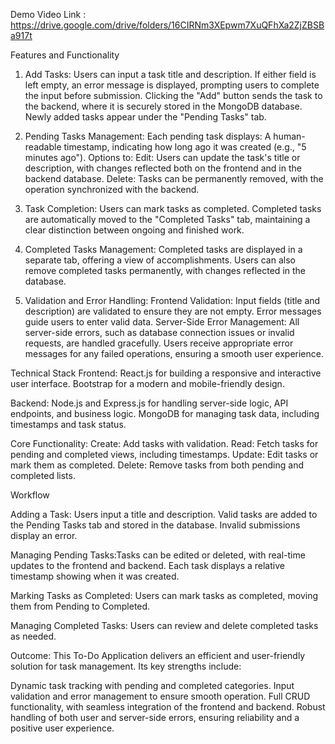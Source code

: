 Demo Video Link :  https://drive.google.com/drive/folders/16CIRNm3XEpwm7XuQFhXa2ZjZBSBa917t

Features and Functionality
1) Add Tasks:
Users can input a task title and description.
If either field is left empty, an error message is displayed, prompting users to complete the input before submission.
Clicking the "Add" button sends the task to the backend, where it is securely stored in the MongoDB database.
Newly added tasks appear under the "Pending Tasks" tab.


2) Pending Tasks Management:
Each pending task displays:
A human-readable timestamp, indicating how long ago it was created (e.g., "5 minutes ago").
Options to:
Edit: Users can update the task's title or description, with changes reflected both on the frontend and in the backend database.
Delete: Tasks can be permanently removed, with the operation synchronized with the backend.

3) Task Completion:
Users can mark tasks as completed.
Completed tasks are automatically moved to the "Completed Tasks" tab, maintaining a clear distinction between ongoing and finished work.

4) Completed Tasks Management:
Completed tasks are displayed in a separate tab, offering a view of accomplishments.
Users can also remove completed tasks permanently, with changes reflected in the database.


5) Validation and Error Handling:
Frontend Validation: Input fields (title and description) are validated to ensure they are not empty. Error messages guide users to enter valid data.
Server-Side Error Management:
All server-side errors, such as database connection issues or invalid requests, are handled gracefully.
Users receive appropriate error messages for any failed operations, ensuring a smooth user experience.


Technical Stack
Frontend: React.js for building a responsive and interactive user interface.
Bootstrap for a modern and mobile-friendly design.


Backend:
Node.js and Express.js for handling server-side logic, API endpoints, and business logic.
MongoDB for managing task data, including timestamps and task status.


Core Functionality:
Create: Add tasks with validation.
Read: Fetch tasks for pending and completed views, including timestamps.
Update: Edit tasks or mark them as completed.
Delete: Remove tasks from both pending and completed lists.


Workflow

Adding a Task: Users input a title and description. Valid tasks are added to the Pending Tasks tab and stored in the database. Invalid submissions display an error.

Managing Pending Tasks:Tasks can be edited or deleted, with real-time updates to the frontend and backend.
Each task displays a relative timestamp showing when it was created.

Marking Tasks as Completed: Users can mark tasks as completed, moving them from Pending to Completed.

Managing Completed Tasks: Users can review and delete completed tasks as needed.


Outcome:
This To-Do Application delivers an efficient and user-friendly solution for task management. Its key strengths include:

Dynamic task tracking with pending and completed categories.
Input validation and error management to ensure smooth operation.
Full CRUD functionality, with seamless integration of the frontend and backend.
Robust handling of both user and server-side errors, ensuring reliability and a positive user experience.
